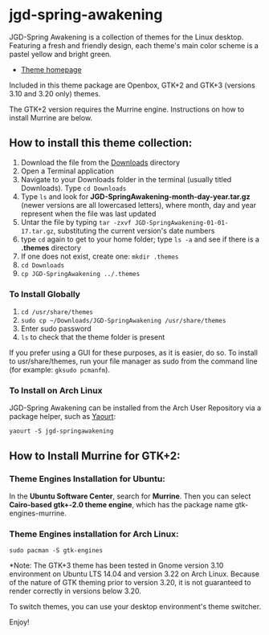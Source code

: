 # jgd-spring-awakening

JGD-Spring Awakening is a collection of themes for the Linux desktop. Featuring a fresh and friendly design, each theme's main color scheme is a pastel yellow and bright green.

* [Theme homepage](http://www.jasong-designs.com/2016/08/12/jgd-spring-awakening-gtk/)

Included in this theme package are Openbox, GTK+2 and GTK+3 (versions 3.10 and 3.20 only) themes.

The GTK+2 version requires the Murrine engine. Instructions on how to install Murrine are below.

## How to install this theme collection:

1. Download the file from the [Downloads](https://github.com/jgpws/jgd-spring-awakening/blob/master/downloads/) directory
2. Open a Terminal application
3. Navigate to your Downloads folder in the terminal (usually titled Downloads). Type `cd Downloads`
4. Type `ls` and look for **JGD-SpringAwakening-month-day-year.tar.gz** (newer versions are all lowercased letters), where month, day and year represent when the file was last updated
5. Untar the file by typing `tar -zxvf JGD-SpringAwakening-01-01-17.tar.gz`, substituting the current version's date numbers
6. type `cd` again to get to your home folder; type `ls -a` and see if there is a **.themes** directory
7. If one does not exist, create one: `mkdir .themes`
8. `cd Downloads`
9. `cp JGD-SpringAwakening ../.themes`

### To Install Globally

1. `cd /usr/share/themes`
2. `sudo cp ~/Downloads/JGD-SpringAwakening /usr/share/themes`
3. Enter sudo password
4. `ls` to check that the theme folder is present

If you prefer using a GUI for these purposes, as it is easier, do so. To install to usr/share/themes, run your file manager as sudo from the command line (for example: `gksudo pcmanfm`).

### To Install on Arch Linux

JGD-Spring Awakening can be installed from the Arch User Repository via a package helper, such as [Yaourt](https://archlinux.fr/yaourt-en):

```yaourt -S jgd-springawakening```

## How to Install Murrine for GTK+2:

### Theme Engines Installation for Ubuntu:

In the **Ubuntu Software Center**, search for **Murrine**. Then you can select **Cairo-based gtk+-2.0 theme engine**, which has the package name gtk-engines-murrine.

### Theme Engines installation for Arch Linux:

```sudo pacman -S gtk-engines```

*Note: The GTK+3 theme has been tested in Gnome version 3.10 environment on Ubuntu LTS 14.04 and version 3.22 on Arch Linux. Because of the nature of GTK theming prior to version 3.20, it is not guaranteed to render correctly in versions below 3.20.

To switch themes, you can use your desktop environment's theme switcher.

Enjoy!
